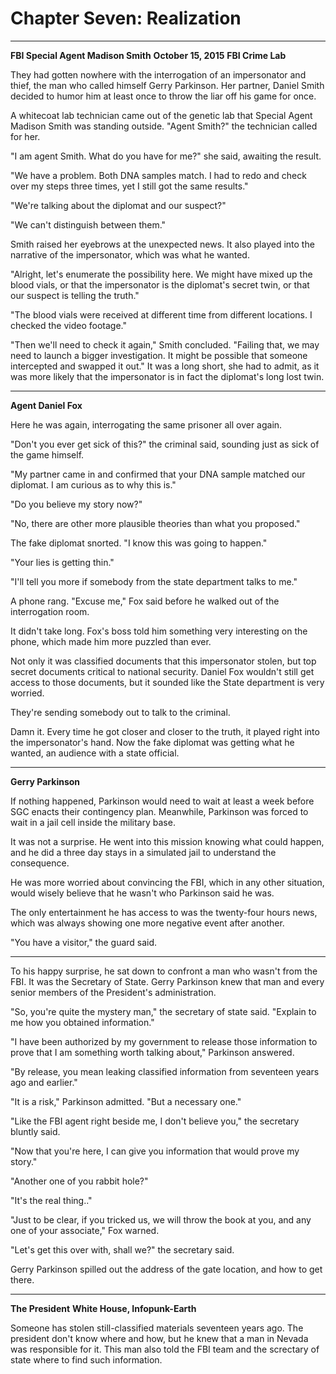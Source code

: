 # Chapter Seven: Realization

***
**FBI Special Agent Madison Smith**
**October 15, 2015**
**FBI Crime Lab**

They had gotten nowhere with the interrogation of an impersonator and thief, the man who called himself Gerry Parkinson. Her partner, Daniel Smith decided to humor him at least once to throw the liar off his game for once.

A whitecoat lab technician came out of the genetic lab that Special Agent Madison Smith was standing outside. "Agent Smith?" the technician called for her.

"I am agent Smith. What do you have for me?" she said, awaiting the result.

"We have a problem. Both DNA samples match. I had to redo and check over my steps three times, yet I still got the same results."

"We're talking about the diplomat and our suspect?"

"We can't distinguish between them."

Smith raised her eyebrows at the unexpected news. It also played into the narrative of the impersonator, which was what he wanted.

"Alright, let's enumerate the possibility here. We might have mixed up the blood vials, or that the impersonator is the diplomat's secret twin, or that our suspect is telling the truth."

"The blood vials were received at different time from different locations. I checked the video footage."

"Then we'll need to check it again," Smith concluded. "Failing that, we may need to launch a bigger investigation. It might be possible that someone intercepted and swapped it out." It was a long short, she had to admit, as it was more likely that the impersonator is in fact the diplomat's long lost twin.

***
**Agent Daniel Fox**

Here he was again, interrogating the same prisoner all over again.

"Don't you ever get sick of this?" the criminal said, sounding just as sick of the game himself.

"My partner came in and confirmed that your DNA sample matched our diplomat. I am curious as to why this is."

"Do you believe my story now?"

"No, there are other more plausible theories than what you proposed."

The fake diplomat snorted. "I know this was going to happen."

"Your lies is getting thin."

"I'll tell you more if somebody from the state department talks to me."

A phone rang. "Excuse me," Fox said before he walked out of the interrogation room.

It didn't take long. Fox's boss told him something very interesting on the phone, which made him more puzzled than ever.

Not only it was classified documents that this impersonator stolen, but top secret documents critical to national security. Daniel Fox wouldn't still get access to those documents, but it sounded like the State department is very worried.

They're sending somebody out to talk to the criminal.

Damn it. Every time he got closer and closer to the truth, it played right into the impersonator's hand. Now the fake diplomat was getting what he wanted, an audience with a state official.

***
**Gerry Parkinson**

If nothing happened, Parkinson would need to wait at least a week before SGC enacts their contingency plan. Meanwhile, Parkinson was forced to wait in a jail cell inside the military base.

It was not a surprise. He went into this mission knowing what could happen, and he did a three day stays in a simulated jail to understand the consequence.

He was more worried about convincing the FBI, which in any other situation, would wisely believe that he wasn't who Parkinson said he was.

The only entertainment he has access to was the twenty-four hours news, which was always showing one more negative event after another.

"You have a visitor," the guard said.

***

To his happy surprise, he sat down to confront a man who wasn't from the FBI. It was the Secretary of State. Gerry Parkinson knew that man and every senior members of the President's administration.

"So, you're quite the mystery man," the secretary of state said. "Explain to me how you obtained information."

"I have been authorized by my government to release those information to prove that I am something worth talking about," Parkinson answered.

"By release, you mean leaking classified information from seventeen years ago and earlier."

"It is a risk," Parkinson admitted. "But a necessary one."

"Like the FBI agent right beside me, I don't believe you," the secretary bluntly said.

"Now that you're here, I can give you information that would prove my story."

"Another one of you rabbit hole?"

"It's the real thing.."

"Just to be clear, if you tricked us, we will throw the book at you, and any one of your associate," Fox warned.

"Let's get this over with, shall we?" the secretary said.

Gerry Parkinson spilled out the address of the gate location, and how to get there.

***
**The President**
**White House, Infopunk-Earth**

Someone has stolen still-classified materials seventeen years ago. The president don't know where and how, but he knew that a man in Nevada was responsible for it. This man also told the FBI team and the screctary of state where to find such information.
